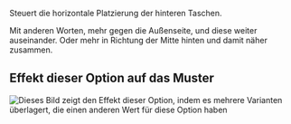 Steuert die horizontale Platzierung der hinteren Taschen.

Mit anderen Worten, mehr gegen die Außenseite, und diese weiter auseinander. Oder mehr in Richtung der Mitte hinten und damit näher zusammen.

## Effekt dieser Option auf das Muster

![Dieses Bild zeigt den Effekt dieser Option, indem es mehrere Varianten überlagert, die einen anderen Wert für diese Option haben](charlie\_backpockethorizontalplacement\_sample.svg "Effekt dieser Option auf das Muster")
